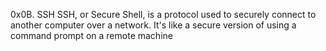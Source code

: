 0x0B. SSH
SSH, or Secure Shell, is a protocol used to securely connect to another computer over a network. It's like a secure version of using a command prompt on a remote machine
